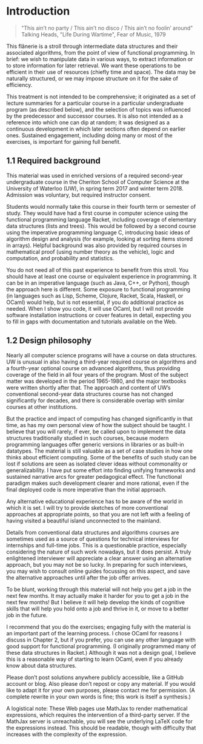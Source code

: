 
# Introduction

> "This ain’t no party / This ain’t no disco / This ain’t no foolin’ around"
> Talking Heads, "Life During Wartime", Fear of Music, 1979

This flânerie is a stroll through intermediate data structures and their associated algorithms, from the point of view of functional programming. In brief: we wish to manipulate data in various ways, to extract information or to store information for later retrieval. We want these operations to be efficient in their use of resources (chiefly time and space). The data may be naturally structured, or we may impose structure on it for the sake of efficiency.

This treatment is not intended to be comprehensive; it originated as a set of lecture summaries for a particular course in a particular undergraduate program (as described below), and the selection of topics was influenced by the predecessor and successor courses. It is also not intended as a reference into which one can dip at random; it was designed as a continuous development in which later sections often depend on earlier ones. Sustained engagement, including doing many or most of the exercises, is important for gaining full benefit.


## 1.1 Required background

This material was used in enriched versions of a required second-year undergraduate course in the Cheriton School of Computer Science at the University of Waterloo (UW), in spring term 2017 and winter term 2018. Admission was voluntary, but required instructor consent.

Students would normally take this course in their fourth term or semester of study. They would have had a first course in computer science using the functional programming language Racket, including coverage of elementary data structures (lists and trees). This would be followed by a second course using the imperative programming language C, introducing basic ideas of algorithm design and analysis (for example, looking at sorting items stored in arrays). Helpful background was also provided by required courses in mathematical proof (using number theory as the vehicle), logic and computation, and probability and statistics.

You do not need all of this past experience to benefit from this stroll. You should have at least one course or equivalent experience in programming. It can be in an imperative language (such as Java, C++, or Python), though the approach here is different. Some exposure to functional programming (in languages such as Lisp, Scheme, Clojure, Racket, Scala, Haskell, or OCaml) would help, but is not essential, if you do additional practice as needed. When I show you code, it will use OCaml, but I will not provide software installation instructions or cover features in detail, expecting you to fill in gaps with documentation and tutorials available on the Web.


## 1.2 Design philosophy

Nearly all computer science programs will have a course on data structures. UW is unusual in also having a third-year required course on algorithms and a fourth-year optional course on advanced algorithms, thus providing coverage of the field in all four years of the program. Most of the subject matter was developed in the period 1965-1980, and the major textbooks were written shortly after that. The approach and content of UW’s conventional second-year data structures course has not changed significantly for decades, and there is considerable overlap with similar courses at other institutions.

But the practice and impact of computing has changed significantly in that time, as has my own personal view of how the subject should be taught. I believe that you will rarely, if ever, be called upon to implement the data structures traditionally studied in such courses, because modern programming languages offer generic versions in libraries or as built-in datatypes. The material is still valuable as a set of case studies in how one thinks about efficient computing. Some of the benefits of such study can be lost if solutions are seen as isolated clever ideas without commonality or generalizability. I have put some effort into finding unifying frameworks and sustained narrative arcs for greater pedagogical effect. The functional paradigm makes such development clearer and more rational, even if the final deployed code is more imperative than the initial approach.

Any alternative educational experience has to be aware of the world in which it is set. I will try to provide sketches of more conventional approaches at appropriate points, so that you are not left with a feeling of having visited a beautiful island unconnected to the mainland.

Details from conventional data structures and algorithms courses are sometimes used as a source of questions for technical interviews for internships and full-time jobs. This is a questionable practice, especially considering the nature of such work nowadays, but it does persist. A truly enlightened interviewer will appreciate a clear answer using an alternative approach, but you may not be so lucky. In preparing for such interviews, you may wish to consult online guides focussing on this aspect, and save the alternative approaches until after the job offer arrives.

To be blunt, working through this material will not help you get a job in the next few months. It may actually make it harder for you to get a job in the next few months! But I believe it will help develop the kinds of cognitive skills that will help you hold onto a job and thrive in it, or move to a better job in the future.

I recommend that you do the exercises; engaging fully with the material is an important part of the learning process. I chose OCaml for reasons I discuss in Chapter 2, but if you prefer, you can use any other language with good support for functional programming. (I originally programmed many of these data structures in Racket.) Although it was not a design goal, I believe this is a reasonable way of starting to learn OCaml, even if you already know about data structures.

Please don’t post solutions anywhere publicly accessible, like a GitHub account or blog. Also please don’t repost or copy any material. If you would like to adapt it for your own purposes, please contact me for permission. (A complete rewrite in your own words is fine; this work is itself a synthesis.)

A logistical note: These Web pages use MathJax to render mathematical expressions, which requires the intervention of a third-party server. If the MathJax server is unreachable, you will see the underlying LaTeX code for the expressions instead. This should be readable, though with difficulty that increases with the complexity of the expression.


